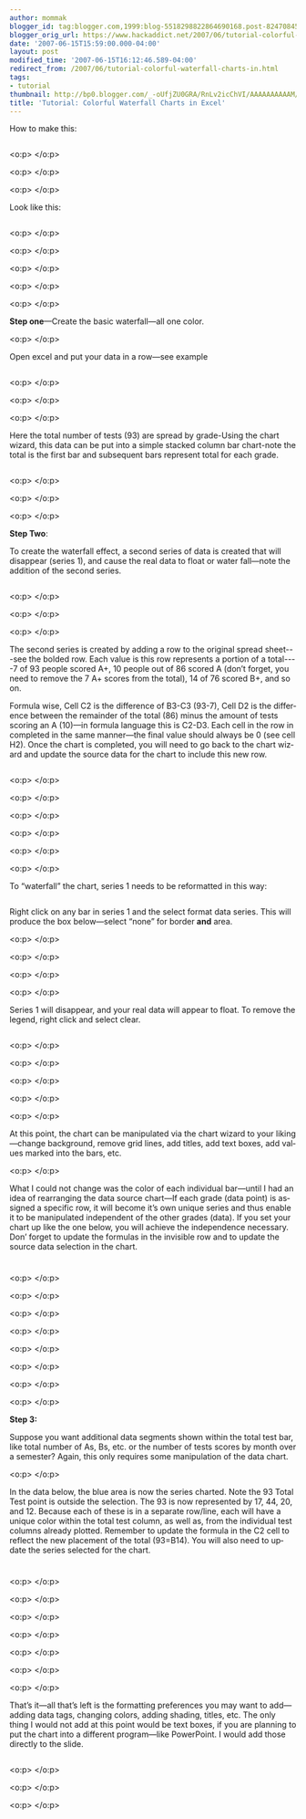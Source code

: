 ```yaml
---
author: mommak
blogger_id: tag:blogger.com,1999:blog-5518298822864690168.post-824708457729422617
blogger_orig_url: https://www.hackaddict.net/2007/06/tutorial-colorful-waterfall-charts-in.html
date: '2007-06-15T15:59:00.000-04:00'
layout: post
modified_time: '2007-06-15T16:12:46.589-04:00'
redirect_from: /2007/06/tutorial-colorful-waterfall-charts-in.html
tags:
- tutorial
thumbnail: http://bp0.blogger.com/_-oUfjZU0GRA/RnLv2icChVI/AAAAAAAAAAM/l9T_049fOTM/s72-c/1.jpg
title: 'Tutorial: Colorful Waterfall Charts in Excel'
---
```


<span lang="EN-GB">How to make this:</span><p class="MsoNormal"><a onblur="try {parent.deselectBloggerImageGracefully();} catch(e) {}" href="http://bp0.blogger.com/_-oUfjZU0GRA/RnLv2icChVI/AAAAAAAAAAM/l9T_049fOTM/s1600-h/1.jpg"><img style="margin: 0px auto 10px; display: block; text-align: center; cursor: pointer;" src="http://bp0.blogger.com/_-oUfjZU0GRA/RnLv2icChVI/AAAAAAAAAAM/l9T_049fOTM/s320/1.jpg" alt="" id="BLOGGER_PHOTO_ID_5076383450236355922" border="0" /></a></p>  <p class="MsoNormal"><span lang="EN-GB"><o:p> </o:p></span></p>  <p class="MsoNormal"><span lang="EN-GB"><o:p> </o:p></span></p>  <p class="MsoNormal"><span lang="EN-GB"><o:p> </o:p></span></p>  <p class="MsoNormal"><span lang="EN-GB">Look like this:</span></p><p class="MsoNormal"><a onblur="try {parent.deselectBloggerImageGracefully();} catch(e) {}" href="http://bp3.blogger.com/_-oUfjZU0GRA/RnLv8ScChWI/AAAAAAAAAAU/4ZRzC9SlHBI/s1600-h/2.jpg"><img style="margin: 0px auto 10px; display: block; text-align: center; cursor: pointer;" src="http://bp3.blogger.com/_-oUfjZU0GRA/RnLv8ScChWI/AAAAAAAAAAU/4ZRzC9SlHBI/s320/2.jpg" alt="" id="BLOGGER_PHOTO_ID_5076383549020603746" border="0" /></a></p>  <p class="MsoNormal"><span lang="EN-GB"><o:p> </o:p></span></p>  <p class="MsoNormal"><span lang="EN-GB"><o:p> </o:p></span></p>  <p class="MsoNormal"><span lang="EN-GB"><o:p> </o:p></span></p>  <p class="MsoNormal"><span lang="EN-GB"><o:p> </o:p></span></p>  <p class="MsoNormal"><span lang="EN-GB"><o:p> </o:p></span></p>  <p class="MsoNormal"><span lang="EN-GB"><span style="font-weight: bold;">Step one</span>—Create the basic waterfall—all one color.</span></p>  <p class="MsoNormal"><span lang="EN-GB"><o:p> </o:p></span></p>  <p class="MsoNormal"><span lang="EN-GB">Open excel and put your data in a row—see example</span></p><p class="MsoNormal"><a onblur="try {parent.deselectBloggerImageGracefully();} catch(e) {}" href="http://bp0.blogger.com/_-oUfjZU0GRA/RnLwEicChXI/AAAAAAAAAAc/krTpNSknIi0/s1600-h/3.jpg"><img style="margin: 0px auto 10px; display: block; text-align: center; cursor: pointer;" src="http://bp0.blogger.com/_-oUfjZU0GRA/RnLwEicChXI/AAAAAAAAAAc/krTpNSknIi0/s320/3.jpg" alt="" id="BLOGGER_PHOTO_ID_5076383690754524530" border="0" /></a></p>   <p class="MsoNormal"><span lang="EN-GB"><o:p> </o:p></span></p>  <p class="MsoNormal"><span lang="EN-GB"><o:p> </o:p></span></p>  <p class="MsoNormal"><span lang="EN-GB"><o:p> </o:p></span></p>  <p class="MsoNormal"><span lang="EN-GB">Here the total number of tests (93) are spread by grade-Using the chart wizard, </span><span lang="EN-GB">th</span><span lang="EN-GB">is data can be put into a simple stacked column bar chart-note the total is the first bar and subseq</span><span lang="EN-GB">uent bars represent total for each grade.</span></p><p class="MsoNormal"><a onblur="try {parent.deselectBloggerImageGracefully();} catch(e) {}" href="http://bp1.blogger.com/_-oUfjZU0GRA/RnLwQycChYI/AAAAAAAAAAk/5-3DyWraw1w/s1600-h/4.jpg"><img style="margin: 0px auto 10px; display: block; text-align: center; cursor: pointer;" src="http://bp1.blogger.com/_-oUfjZU0GRA/RnLwQycChYI/AAAAAAAAAAk/5-3DyWraw1w/s320/4.jpg" alt="" id="BLOGGER_PHOTO_ID_5076383901207922050" border="0" /></a></p>  <p class="MsoNormal"><span lang="EN-GB"><o:p> </o:p></span></p>  <p class="MsoNormal"><span lang="EN-GB"><o:p> </o:p></span></p>  <p class="MsoNormal"><span lang="EN-GB"><o:p> </o:p></span></p>  <p class="MsoNormal"><span lang="EN-GB"><span style="font-weight: bold;">Step Two</span>:</span></p>  <p class="MsoNormal"><span lang="EN-GB">To create the waterfall effect, a second series of data is created</span><span lang="EN-GB"> that will disappear (series 1), and cause the real data to float or water fall—note the addition of the second series.</span></p><p class="MsoNormal"><a onblur="try {parent.deselectBloggerImageGracefully();} catch(e) {}" href="http://bp1.blogger.com/_-oUfjZU0GRA/RnLwaycChZI/AAAAAAAAAAs/ixE1GDtFmiQ/s1600-h/5.jpg"><img style="margin: 0px auto 10px; display: block; text-align: center; cursor: pointer;" src="http://bp1.blogger.com/_-oUfjZU0GRA/RnLwaycChZI/AAAAAAAAAAs/ixE1GDtFmiQ/s320/5.jpg" alt="" id="BLOGGER_PHOTO_ID_5076384073006613906" border="0" /></a></p>  <p class="MsoNormal"><span lang="EN-GB"><o:p> </o:p></span></p>  <p class="MsoNormal"><span lang="EN-GB"><o:p> </o:p></span></p>  <p class="MsoNormal"><span lang="EN-GB"><o:p> </o:p></span></p>  <p class="MsoNormal"><span lang="EN-GB">The second series is created by adding a row to the original spread sheet---see the bolded row.<span style="">  </span>Each value is this row represents a portion of a total----7 of 93 people scored A+, <span style=""> </span>10 people out of 86 scored A (don’t<span style="">  </span>forget, you need to remove the 7 A+ scores from the total), 14 of 76 scored B+, and so on.</span></p>  <p class="MsoNormal"><span lang="EN-GB">Formula wise, Cell C2 is the difference of B3-C3 (93-7), Cell D2 is the difference between the remainder of the total (86) minus the amount of tests scoring an A (10)—in formula language</span><span lang="EN-GB"> this is C2-D3.<span style="">  </span>Each cell in the row in completed in the same manner—the f</span><span lang="EN-GB">inal value should</span><span lang="EN-GB"> always be 0 (see cell H2).<span style="">  </span>Once the chart is completed, you will need to go back to the chart wizard and update the source data for the chart to include this new row.</span></p><p class="MsoNormal"><a onblur="try {parent.deselectBloggerImageGracefully();} catch(e) {}" href="http://bp3.blogger.com/_-oUfjZU0GRA/RnLwkScChaI/AAAAAAAAAA0/J8nMxDMJBVY/s1600-h/6.jpg"><img style="margin: 0px auto 10px; display: block; text-align: center; cursor: pointer;" src="http://bp3.blogger.com/_-oUfjZU0GRA/RnLwkScChaI/AAAAAAAAAA0/J8nMxDMJBVY/s320/6.jpg" alt="" id="BLOGGER_PHOTO_ID_5076384236215371170" border="0" /></a></p>  <p class="MsoNormal"><span lang="EN-GB"><o:p> </o:p></span></p>  <p class="MsoNormal"><span lang="EN-GB"><o:p> </o:p></span></p>  <p class="MsoNormal"><span lang="EN-GB"><o:p> </o:p></span></p>  <p class="MsoNormal"><span lang="EN-GB"><o:p> </o:p></span></p>  <p class="MsoNormal"><span lang="EN-GB"><o:p> </o:p></span></p>  <p class="MsoNormal"><span lang="EN-GB"><o:p> </o:p></span></p>  <p class="MsoNormal"><span lang="EN-GB">To “waterfall” the chart, series 1 needs to be reformatted in this way:</span></p><p class="MsoNormal"><a onblur="try {parent.deselectBloggerImageGracefully();} catch(e) {}" href="http://bp2.blogger.com/_-oUfjZU0GRA/RnLwuCcChbI/AAAAAAAAAA8/bzgrcQ4qpyU/s1600-h/7.jpg"><img style="margin: 0px auto 10px; display: block; text-align: center; cursor: pointer;" src="http://bp2.blogger.com/_-oUfjZU0GRA/RnLwuCcChbI/AAAAAAAAAA8/bzgrcQ4qpyU/s320/7.jpg" alt="" id="BLOGGER_PHOTO_ID_5076384403719095730" border="0" /></a></p>   <p class="MsoNormal"><span lang="EN-GB">Right click on any bar in series 1 and the select format data series.<span style="">  </span>This will produce the box below—select “none” for border <b style="">and</b> area.</span></p>  <p class="MsoNormal"><span lang="EN-GB"><o:p> </o:p></span></p>  <p class="MsoNormal"><span lang="EN-GB"><o:p> </o:p></span></p>  <p class="MsoNormal"><span lang="EN-GB"><o:p> </o:p></span></p>  <p class="MsoNormal"><span lang="EN-GB"><o:p> </o:p></span></p>  <p class="MsoNormal"><span lang="EN-GB">Series 1 will disappear, and your real data will appear to float.<span style="">  </span>To remove the legend, right click and select clear.</span></p><p class="MsoNormal"><a onblur="try {parent.deselectBloggerImageGracefully();} catch(e) {}" href="http://bp2.blogger.com/_-oUfjZU0GRA/RnLxNCcChcI/AAAAAAAAABE/CFmGv_Y7JyE/s1600-h/8.jpg"><img style="margin: 0px auto 10px; display: block; text-align: center; cursor: pointer;" src="http://bp2.blogger.com/_-oUfjZU0GRA/RnLxNCcChcI/AAAAAAAAABE/CFmGv_Y7JyE/s320/8.jpg" alt="" id="BLOGGER_PHOTO_ID_5076384936295040450" border="0" /></a></p>  <p class="MsoNormal"><span lang="EN-GB"><o:p> </o:p></span></p>  <p class="MsoNormal"><span lang="EN-GB"><o:p> </o:p></span></p>  <p class="MsoNormal"><span lang="EN-GB"><o:p> </o:p></span></p>  <p class="MsoNormal"><span lang="EN-GB"><o:p> </o:p></span></p>  <p class="MsoNormal"><span lang="EN-GB"><o:p> </o:p></span></p>  <p class="MsoNormal"><span lang="EN-GB">At this point, the chart can be manipulated via the chart wizard to your likin</span><span lang="EN-GB">g—change background, remove grid lines, add titles, add text boxes, add values marked into the bars, etc.<span style="">  </span></span></p>  <p class="MsoNormal"><span lang="EN-GB"><o:p> </o:p></span></p>  <p class="MsoNormal"><span lang="EN-GB">What I could not change was the color of each individual bar—until I had an idea of rearranging the data source chart—If each grade (data point) is assigned a specific row, it will become it’s own unique series and thus enable it to be manipulated independent of the other grades (data).<span style="">  </span>If you set your chart up like the one below, you will achieve the independence necessary.<span style="">  </span>Don’ forget to update the formulas in the invisible row and to update the source data selection in the</span><span lang="EN-GB"> chart.</span></p><p class="MsoNormal"><a onblur="try {parent.deselectBloggerImageGracefully();} catch(e) {}" href="http://bp2.blogger.com/_-oUfjZU0GRA/RnLxeCcChdI/AAAAAAAAABM/g1YPUE-6pYI/s1600-h/9.jpg"><img style="margin: 0px auto 10px; display: block; text-align: center; cursor: pointer;" src="http://bp2.blogger.com/_-oUfjZU0GRA/RnLxeCcChdI/AAAAAAAAABM/g1YPUE-6pYI/s320/9.jpg" alt="" id="BLOGGER_PHOTO_ID_5076385228352816594" border="0" /></a><a onblur="try {parent.deselectBloggerImageGracefully();} catch(e) {}" href="http://bp2.blogger.com/_-oUfjZU0GRA/RnLxsCcCheI/AAAAAAAAABU/nAVajCXMESA/s1600-h/10.jpg"><img style="margin: 0px auto 10px; display: block; text-align: center; cursor: pointer;" src="http://bp2.blogger.com/_-oUfjZU0GRA/RnLxsCcCheI/AAAAAAAAABU/nAVajCXMESA/s320/10.jpg" alt="" id="BLOGGER_PHOTO_ID_5076385468870985186" border="0" /></a></p>  <p class="MsoNormal"><span lang="EN-GB"><o:p> </o:p></span></p>  <p class="MsoNormal"><span lang="EN-GB"><o:p> </o:p></span></p>  <p class="MsoNormal"><span lang="EN-GB"><o:p> </o:p></span></p>  <p class="MsoNormal"><span lang="EN-GB"><o:p> </o:p></span></p>  <p class="MsoNormal"><span lang="EN-GB"><o:p> </o:p></span></p>  <p class="MsoNormal"><span lang="EN-GB"><o:p> </o:p></span></p>  <p class="MsoNormal"><span lang="EN-GB"><o:p> </o:p></span></p>  <p class="MsoNormal"><span lang="EN-GB"><o:p> </o:p></span></p>  <p style="font-weight: bold;" class="MsoNormal"><span lang="EN-GB">Step 3:</span></p>  <p class="MsoNormal"><span lang="EN-GB">Suppose you want additional data segments shown within the total test bar, like total number of As, Bs, etc. or the number of tests scores by month over a semester?<span style="">  </span>Again, this only requires some manipulation of the data chart.</span></p>  <p class="MsoNormal"><span lang="EN-GB"><o:p> </o:p></span></p>  <p class="MsoNormal"><span lang="EN-GB">In the data below, the blue area is now the series charted.<span style="">  </span>Note the 93 Total Test point is outside the selection.<span style="">  </span>The 93 is now represented by 17, 44, 20, and 12.<span style="">  </span>Because each of these is in a separate row/line, each will have a unique color within the total test column, as well as, from the individual test columns already plotted.<span style="">  </span>Remember to update the formula i</span><span lang="EN-GB">n the C2 cell to reflect the new placement of the total (93=B14).<span style="">  </span>You will also need to update the series selected</span><span lang="EN-GB"> for the chart.</span></p><p class="MsoNormal"><a onblur="try {parent.deselectBloggerImageGracefully();} catch(e) {}" href="http://bp3.blogger.com/_-oUfjZU0GRA/RnLx6ScChfI/AAAAAAAAABc/Wv2MU03Ebkw/s1600-h/11.jpg"><img style="margin: 0px auto 10px; display: block; text-align: center; cursor: pointer;" src="http://bp3.blogger.com/_-oUfjZU0GRA/RnLx6ScChfI/AAAAAAAAABc/Wv2MU03Ebkw/s320/11.jpg" alt="" id="BLOGGER_PHOTO_ID_5076385713684121074" border="0" /></a><a onblur="try {parent.deselectBloggerImageGracefully();} catch(e) {}" href="http://bp3.blogger.com/_-oUfjZU0GRA/RnLycScChhI/AAAAAAAAABs/a9gXyQDBqZE/s1600-h/13.jpg"><img style="margin: 0px auto 10px; display: block; text-align: center; cursor: pointer;" src="http://bp3.blogger.com/_-oUfjZU0GRA/RnLycScChhI/AAAAAAAAABs/a9gXyQDBqZE/s320/13.jpg" alt="" id="BLOGGER_PHOTO_ID_5076386297799673362" border="0" /></a></p>  <p class="MsoNormal"><span lang="EN-GB"><o:p> </o:p></span></p>  <p class="MsoNormal"><span lang="EN-GB"><o:p> </o:p></span></p>  <p class="MsoNormal"><span lang="EN-GB"><o:p> </o:p></span></p>  <p class="MsoNormal"><span lang="EN-GB"><o:p> </o:p></span></p>  <p class="MsoNormal"><span lang="EN-GB"><o:p> </o:p></span></p>  <p class="MsoNormal"><span lang="EN-GB"><o:p> </o:p></span></p>  <p class="MsoNormal"><span lang="EN-GB"><o:p> </o:p></span></p>  <p class="MsoNormal"><span lang="EN-GB">That’s it—all that’s left is the formatting preferences you may want to add—adding data tags, changing colors, adding shading, titles, etc.<span style="">  </span>The only thing I would not add at this point would be text boxes, if you are planning to put the chart into a different program—like PowerPoint.<span style="">  </span>I would add those directly to the slide.</span></p><p class="MsoNormal"><a onblur="try {parent.deselectBloggerImageGracefully();} catch(e) {}" href="http://bp3.blogger.com/_-oUfjZU0GRA/RnLyIScChgI/AAAAAAAAABk/0l260niSl8s/s1600-h/12.jpg"><img style="margin: 0px auto 10px; display: block; text-align: center; cursor: pointer;" src="http://bp3.blogger.com/_-oUfjZU0GRA/RnLyIScChgI/AAAAAAAAABk/0l260niSl8s/s320/12.jpg" alt="" id="BLOGGER_PHOTO_ID_5076385954202289666" border="0" /></a></p>  <p class="MsoNormal"><span lang="EN-GB"><o:p> </o:p></span></p>  <p class="MsoNormal"><span lang="EN-GB"><o:p> </o:p></span></p>  <p class="MsoNormal"><span lang="EN-GB"><o:p> </o:p></span></p>